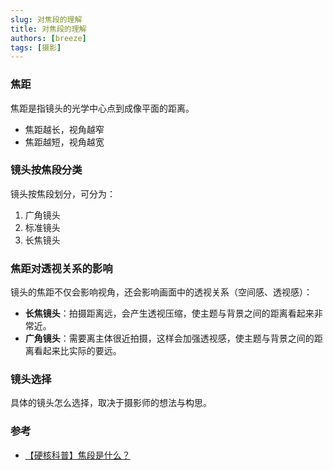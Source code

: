 ```yaml
---
slug: 对焦段的理解
title: 对焦段的理解
authors: [breeze]
tags: [摄影]
---
```


### 焦距
焦距是指镜头的光学中心点到成像平面的距离。
- 焦距越长，视角越窄
- 焦距越短，视角越宽

### 镜头按焦段分类
镜头按焦段划分，可分为：
1. 广角镜头
2. 标准镜头
3. 长焦镜头

### 焦距对透视关系的影响
镜头的焦距不仅会影响视角，还会影响画面中的透视关系（空间感、透视感）：
- **长焦镜头**：拍摄距离远，会产生透视压缩，使主题与背景之间的距离看起来非常近。
- **广角镜头**：需要离主体很近拍摄，这样会加强透视感，使主题与背景之间的距离看起来比实际的要远。

### 镜头选择
具体的镜头怎么选择，取决于摄影师的想法与构思。

### 参考
- [【硬核科普】焦段是什么？](https://www.bilibili.com/video/BV1nK41157no)
